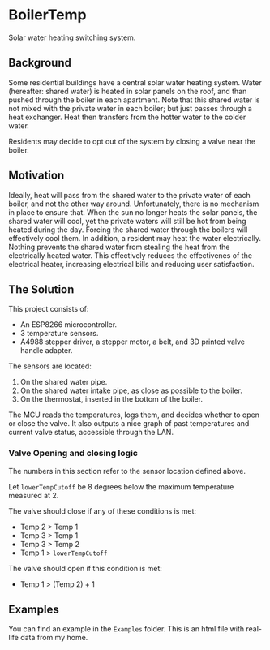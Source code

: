 # BoilerTemp
Solar water heating switching system.

## Background
Some residential buildings have a central solar water heating system. Water (hereafter: shared water) is heated in solar panels on the roof, and than pushed through the boiler in each apartment. Note that this shared water is not mixed with the private water in each boiler; but just passes through a heat exchanger. Heat then transfers from the hotter water to the colder water.

Residents may decide to opt out of the system by closing a valve near the boiler.

## Motivation
Ideally, heat will pass from the shared water to the private water of each boiler, and not the other way around. Unfortunately, there is no mechanism in place to ensure that. When the sun no longer heats the solar panels, the shared water will cool, yet the private waters will still be hot from being heated during the day. Forcing the shared water through the boilers will effectively cool them.
In addition, a resident may heat the water electrically. Nothing prevents the shared water from stealing the heat from the electrically heated water. This effectively reduces the effectivenes of the electrical heater, increasing electrical bills and reducing user satisfaction.

## The Solution
This project consists of:
* An ESP8266 microcontroller.
* 3 temperature sensors.
* A4988 stepper driver, a stepper motor, a belt, and 3D printed valve handle adapter.

The sensors are located:
1. On the shared water pipe.
2. On the shared water intake pipe, as close as possible to the boiler.
3. On the thermostat, inserted in the bottom of the boiler.

The MCU reads the temperatures, logs them, and decides whether to open or close the valve.
It also outputs a nice graph of past temperatures and current valve status, accessible through the LAN.

### Valve Opening and closing logic
The numbers in this section refer to the sensor location defined above.

Let `lowerTempCutoff` be 8 degrees below the maximum temperature measured at 2.

The valve should close if any of these conditions is met:
* Temp 2 > Temp 1
* Temp 3 > Temp 1
* Temp 3 > Temp 2
* Temp 1 > `lowerTempCutoff`

The valve should open if this condition is met:
* Temp 1 > (Temp 2) + 1

## Examples
You can find an example in the `Examples` folder. This is an html file with real-life data from my home.